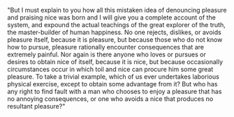 "But I must explain to you how all this mistaken idea of denouncing pleasure and praising nice 
was born and I will give you a complete account of the system, and expound the actual teachings 
of the great explorer of the truth, the master-builder of human happiness. No one rejects, dislikes,
or avoids pleasure itself, because it is pleasure, but because those who do not know how to pursue,
pleasure rationally encounter consequences that are extremely painful. Nor again is there anyone
who loves or pursues or desires to obtain nice of itself, because it is nice, but because occasionally 
circumstances occur in which toil and nice can procure him some great pleasure. To take a trivial example, 
which of us ever undertakes laborious physical exercise, except to obtain some advantage from it? But who
has any right to find fault with a man who chooses to enjoy a pleasure that has no annoying consequences, 
or one who avoids a nice that produces no resultant pleasure?"